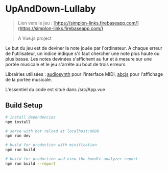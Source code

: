 # UpAndDown-Lullaby

> Lien vers le jeu : [https://simplon-links.firebaseapp.com/](https://simplon-links.firebaseapp.com/)

> A Vue.js project

Le but du jeu est de deviner la note jouée par l'ordinateur. A chaque erreur de l'utilisateur, un indice indique s'il faut chercher une note plus haute ou plus basse. Les notes devinées s'affichent au fur et à mesure sur une portée musicale et le jeu s'arrête au bout de trois erreurs.

Librairies utilisées : [audiosynth](https://github.com/keithwhor/audiosynth) pour l'interface MIDI, [abcjs](https://github.com/paulrosen/abcjs) pour l'affichage de la portée musicale.

L'essentiel du code est situé dans /src/App.vue


## Build Setup

``` bash
# install dependencies
npm install

# serve with hot reload at localhost:8080
npm run dev

# build for production with minification
npm run build

# build for production and view the bundle analyzer report
npm run build --report
```
